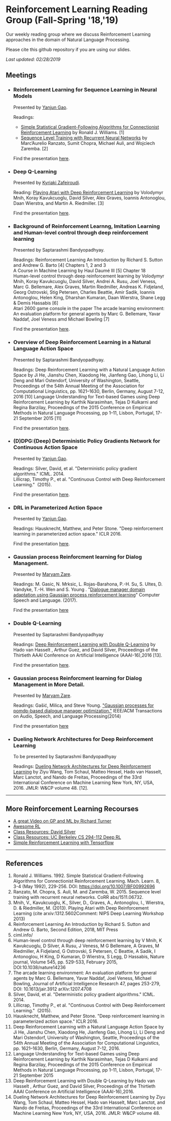 # Reinforcement Learning Reading Group (Fall-Spring '18,'19)
Our weekly reading group where we discuss Reinforcement Learning approaches in the domain of Natural Language Processing.

Please cite this github repository if you are using our slides. 

_Last updated: 02/28/2019_

## Meetings

* ### Reinforcement Learning for Sequence Learning in Neural Models

  Presented by [Yanjun Gao](https://github.com/serenayj).

  Readings: 
  * [Simple Statistical Gradient-Following Algorithms for Connectionist Reinforcement Learning](http://www-anw.cs.umass.edu/~barto/courses/cs687/williams92simple.pdf) by Ronald J. Williams. [1]
  * [Sequence Level Training with Recurrent Neural Networks](https://arxiv.org/pdf/1511.06732.pdf) by Marc’Aurelio Ranzato, Sumit Chopra, Michael Auli, and Wojciech Zaremba. [2]
  
  Find the presentation [here](Presentations/RL-Sep28.pdf).

* ### Deep Q-Learning

  Presented by [Kyriaki Zafeiroudi](https://github.com/kzafeiroudi).

  Reading: [Playing Atari with Deep Reinforcement Learning](https://www.cs.toronto.edu/~vmnih/docs/dqn.pdf) by Volodymyr Mnih, Koray Kavukcuoglu, David Silver, Alex Graves, Ioannis Antonoglou, Daan Wierstra, and Martin A. Riedmiller. [3]

  Find the presentation [here](Presentations/DQN%20Presentation%2020181019.pdf).
  
* ### Background of Reinforcement Learnng, Imitation Learning and Human-level control through deep reinforcement learning

  Presented by Saptarashmi Bandyopadhyay.

  Readings: Reinforcement Learning An Introduction by Richard S. Sutton and Andrew G. Barto [4] Chapters	 1, 2 and 3                    
            A Course in Machine Learning by Haul Daumé III [5]  Chapter 18                                                         
            Human-level control through deep reinforcement learning by Volodymyr Mnih, Koray Kavukcuoglu, David Silver, Andrei A. Rusu, Joel Veness, Marc G. Bellemare, Alex Graves, Martin Riedmiller, Andreas K. Fidjeland, Georg Ostrovski, Stig Petersen, Charles Beattie, Amir Sadik, Ioannis Antonoglou, Helen King, Dharshan Kumaran, Daan Wierstra, Shane Legg & Demis Hassabis [6]                                                                
            Atari 2600 game console in the paper The arcade learning environment: An evaluation platform for general agents by Marc G. Bellemare, Yavar Naddaf, Joel Veness amd Michael Bowling [7]
           
  Find the presentation [here](Presentations/RL_10_26_Slides.pdf).
  
* ### Overview of Deep Reinforcement Learning in a Natural Language Action Space

  Presented by Saptarashmi Bandyopadhyay.
  
  Readings: Deep Reinforcement Learning with a Natural Language Action Space by Ji He, Jianshu Chen, Xiaodong He, Jianfeng Gao, Lihong Li, Li Deng and Mari Ostendorf, University of Washington, Seattle, Proceedings of the 54th Annual Meeting of the Association for Computational Linguistics, pp. 1621–1630, Berlin, Germany, August 7-12, 2016 [10]
            Language Understanding for Text-based Games using Deep Reinforcement Learning by Karthik Narasimhan, Tejas D Kulkarni and Regina Barzilay, Proceedings of the 2015 Conference on Empirical Methods in Natural Language Processing, pp 1–11,
Lisbon, Portugal, 17-21 September 2015 [11]
  
  Find the presentation [here](Presentations/RL_11_16_Slides.pdf).
  
* ### (D)DPG:(Deep) Deterministic Policy Gradients Network for Continuous Action Space
  
  Presented by [Yanjun Gao](https://github.com/serenayj).
  
  Readings: Silver, David, et al. "Deterministic policy gradient algorithms." ICML. 2014.  
    Lillicrap, Timothy P., et al. "Continuous Control with Deep Reinforcement Learning."  (2015).  
  
  Find the presentation [here](Presentations/DDPG-Jan24.pdf).

  
* ### DRL in Parameterized Action Space
  
  Presented by [Yanjun Gao](https://github.com/serenayj).
  
  Readings: Hausknecht, Matthew, and Peter Stone. "Deep reinforcement learning in parameterized action space." ICLR 2016.    
  
  Find the presentation [here](Presentations/ParameterizedActionSpace-Jan31.pdf).

  
* ### Gaussian process Reinforcment learning for Dialog Management. 
  Presented by [Maryam Zare](https://github.com/mry94).
  
  Readings: M. Gasic, N. Mrksic, L. Rojas-Barahona, P.-H. Su, S. Ultes, D. Vandyke, T.-H. Wen and S. Young . "[Dialogue manager domain adaptation using Gaussian process reinforcement learning](http://mi.eng.cam.ac.uk/~sjy/papers/gmrs17.pdf)" Computer Speech and Language. (2017). 
  
  Find the presentation [here](/Presentations/Gaussian%20Process%20Reinforcement%20Learning.pdf)
  
* ### Double Q-Learning
 
  Presented by Saptarashmi Bandyopadhyay

  Readings:  [Deep Reinforcement Learning with Double Q-Learning](https://arxiv.org/pdf/1509.06461.pdf) by Hado van Hasselt , Arthur Guez, and David Silver, Proceedings    of the Thirtieth AAAI Conference on Artificial Intelligence (AAAI-16),2016 [13].
  
  Find the presentation [here](Presentations/RL_2_14_Slides.pdf).

* ### Gaussian process Reinforcment learning for Dialog Management in More Detail. 

   Presented by [Maryam Zare](https://github.com/mry94).
  
   Readings:  Gašić, Milica, and Steve Young. ["Gaussian processes for pomdp-based dialogue manager optimization."](http://mi.eng.cam.ac.uk/~sjy/papers/gayo14.pdf) IEEE/ACM Transactions on Audio, Speech, and Language Processing(2014) 
  
   Find the presentation [here](/Presentations/GP%20RL%20in%20More%20Detail.pdf)
   
* ### Dueling Network Architectures for Deep Reinforcement Learning
 
  To be presented by Saptarashmi Bandyopadhyay

  Readings:  [Dueling Network Architectures for Deep Reinforcement Learning](http://proceedings.mlr.press/v48/wangf16.pdf) by Ziyu Wang, Tom Schaul, Matteo Hessel, Hado van Hasselt, Marc Lanctot, and Nando de Freitas, Proceedings of the 33rd International Conference on Machine Learning New York, NY, USA, 2016. JMLR: W&CP volume 48. [12].
 
***
## More Reinforcement Learning Recourses
* [A great Video on GP and ML by Richard Turner](https://www.youtube.com/watch?v=92-98SYOdlY)
* [Awesome RL](https://github.com/aikorea/awesome-rl)
* [Class Resources: David Silver](http://www0.cs.ucl.ac.uk/staff/d.silver/web/Teaching.html)
* [Class Resources: UC Berkeley CS 294-112 Deep RL](http://rail.eecs.berkeley.edu/deeprlcourse/)
* [Simple Reinforcement Learning with Tensorflow](https://medium.com/emergent-future/simple-reinforcement-learning-with-tensorflow-part-0-q-learning-with-tables-and-neural-networks-d195264329d0/)

***
## References
1. Ronald J. Williams. 1992. Simple Statistical Gradient-Following Algorithms for Connectionist Reinforcement Learning. Mach. Learn. 8, 3-4 (May 1992), 229-256. DOI: https://doi.org/10.1007/BF00992696
2. Ranzato, M. Chopra, S. Auli, M. and Zaremba, W. 2015. Sequence level training with recurrent neural networks. CoRR abs/1511.06732.
3. Mnih, V., Kavukcuoglu, K., Silver, D., Graves, A., Antonoglou, I., Wierstra, D. & Riedmiller, M. (2013). Playing Atari with Deep Reinforcement Learning (cite arxiv:1312.5602Comment: NIPS Deep Learning Workshop 2013) 
4.  Reinforcement Learning An Introduction by Richard S. Sutton and Andrew G. Barto, Second Edition, 2018, MIT Press
5.  ciml.info/
6.  Human-level control through deep reinforcement learning by V Mnih, K Kavukcuoglu, D Silver, A Rusu, J Veness, M G Bellemare, A Graves, M Riedmiller, A Fidjeland, G Ostrovski, S Petersen, C Beattie, A Sadik, I Antonoglou, H King, D Kumaran, D Wierstra, S Legg, D Hassabis, Nature journal, Volume 545, pp. 529-533, February 2015, DOI:10.1038/nature14236 
7.  The arcade learning environment: An evaluation platform for general agents by Marc G. Bellemare, Yavar Naddaf, Joel Veness, Michael Bowling, Journal of Artificial Intelligence Research 47, pages 253-279, DOI: 10.1613/jair.3912 arXiv:1207.4708 
8. Silver, David, et al. "Deterministic policy gradient algorithms." ICML. 2014.
9. Lillicrap, Timothy P., et al. "Continuous Control with Deep Reinforcement Learning."  (2015).
10. Hausknecht, Matthew, and Peter Stone. "Deep reinforcement learning in parameterized action space." ICLR 2016. 
11. Deep Reinforcement Learning with a Natural Language Action Space by Ji He, Jianshu Chen, Xiaodong He, Jianfeng Gao, Lihong Li, Li Deng and Mari Ostendorf, University of Washington, Seattle, Proceedings of the 54th Annual Meeting of the Association for Computational Linguistics, pp. 1621–1630, Berlin, Germany, August 7-12, 2016.
12. Language Understanding for Text-based Games using Deep Reinforcement Learning by Karthik Narasimhan, Tejas D Kulkarni
and Regina Barzilay, Proceedings of the 2015 Conference on Empirical Methods in Natural Language Processing, pp 1–11,
Lisbon, Portugal, 17-21 September 2015
13. Deep Reinforcement Learning with Double Q-Learning by Hado van Hasselt , Arthur Guez, and David Silver, Proceedings of the Thirtieth AAAI Conference on Artificial Intelligence (AAAI-16),2016.
14. Dueling Network Architectures for Deep Reinforcement Learning  by Ziyu Wang, Tom Schaul, Matteo Hessel, Hado van Hasselt, Marc Lanctot, and Nando de Freitas, Proceedings of the 33rd International Conference on Machine Learning New York, NY, USA, 2016. JMLR: W&CP volume 48.
